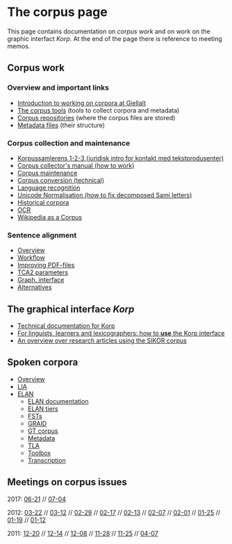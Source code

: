 # The corpus page

This page contains documentation on _corpus work_ and on work on the graphic interfact _Korp_. At the end of the page there is reference to meeting memos.

## Corpus work

### Overview and important links

- [Introduction to working on corpora at Giellalt](corpus_intro.html)
- [The corpus tools](https://giellalt.github.io/CorpusTools/) (tools to collect corpora and metadata)
- [Corpus repositories](corpus_repositories.html) (where the corpus files are stored)
- [Metadata files](corpus_xsl_file.html) (their structure)

### Corpus collection and maintenance

<div class="twocolumn" markdown="1">

- [Korpussamlerens 1-2-3 (juridisk intro for kontakt med
  tekstprodusenter)](../infra/corpus_collectors_howto.html)
- [Corpus collector's manual (how to work)](corpus_conversion.html)
- [Corpus maintenance](corpus_maintenance.html)
- [Corpus conversion (technical)](corpus_conversion_tech.html)
- [Language recognition](langrec.html)
- [Unicode Normalisation (how to fix decomposed Sami
  letters)](UnicodeNormalisation.html)
- [Historical corpora](hist/index.html)
- [OCR](../tools/ocr/index.html)
- [Wikipedia as a Corpus](WikipediaAsCorpus.html)
</div>

### Sentence alignment

- [Overview](../tools/tca2.html)
- [Workflow](../tools/Bargovuohki.html)
- [Improving PDF-files](../ling/corpus_improve_alignment.html)
- [TCA2 parameters](../tools/TCA2_parameters.html)
- [Graph. interface](../ling/corpus_analyze.html)
- [Alternatives](../tools/other_aligners.html)

## The graphical interface _Korp_

- [Technical documentation for Korp](../infra/korp/index.html)
- [For linguists, learners and lexicographers: how to **use** the Korp interface](../lang/common/Korp_usage.html)
- [An overview over research articles using the SIKOR corpus](publications_with_korp.html)

## Spoken corpora

- [Overview](spoken/SpokenCorpora.html)
- [LIA](spoken/LIA.html)
- [ELAN](freiburg/freiburg.html)
  - [ELAN documentation](freiburg/ELAN.html)
  - [ELAN tiers](freiburg/ELANtiers.html)
  - [FSTs](freiburg/FST.html)
  - [GRAID](freiburg/GRAID.html)
  - [GT corpus](freiburg/GTcorpus.html)
  - [Metadata](freiburg/Metadata.html)
  - [TLA](freiburg/TLA.html)
  - [Toolbox](freiburg/Toolbox.html)
  - [Transcription](freiburg/Transcription.html)

## Meetings on corpus issues

2017: [06-21](https://divvungiellatekno.github.io/giellalt.uit.no/admin/corpus/Meeting_2017-06-21.html) //
[07-04](https://divvungiellatekno.github.io/giellalt.uit.no/admin/corpus/Meeting_2017-07-04.html)

2012: [03-22](https://divvungiellatekno.github.io/giellalt.uit.no/admin/corpus/Meeting_2012-03-22.html) //
[03-12](https://divvungiellatekno.github.io/giellalt.uit.no/admin/corpus/Meeting_2012-03-12.html) //
[02-29](https://divvungiellatekno.github.io/giellalt.uit.no/admin/corpus/Meeting_2012-02-29.html) //
[02-17](https://divvungiellatekno.github.io/giellalt.uit.no/admin/corpus/Meeting_2012-02-17.html) //
[02-13](https://divvungiellatekno.github.io/giellalt.uit.no/admin/corpus/Meeting_2012-02-13.html) //
[02-07](https://divvungiellatekno.github.io/giellalt.uit.no/admin/corpus/Meeting_2012-02-07.html) //
[02-01](https://divvungiellatekno.github.io/giellalt.uit.no/admin/corpus/Meeting_2012-02-01.html) //
[01-25](https://divvungiellatekno.github.io/giellalt.uit.no/admin/corpus/Meeting_2012-01-25.html) //
[01-19](https://divvungiellatekno.github.io/giellalt.uit.no/admin/corpus/Meeting_2012-01-19.html) //
[01-12](https://divvungiellatekno.github.io/giellalt.uit.no/admin/corpus/Meeting_2012-01-12.html)

2011: [12-20](https://divvungiellatekno.github.io/giellalt.uit.no/admin/corpus/Meeting_2011-12-20.html) //
[12-14](https://divvungiellatekno.github.io/giellalt.uit.no/admin/corpus/Meeting_2011-12-14.html) //
[12-08](https://divvungiellatekno.github.io/giellalt.uit.no/admin/corpus/Meeting_2011-12-08.html) //
[11-28](https://divvungiellatekno.github.io/giellalt.uit.no/admin/corpus/Meeting_2011-11-28.html) //
[11-25](https://divvungiellatekno.github.io/giellalt.uit.no/admin/corpus/Meeting_2011-11-25.html) //
[04-07](https://divvungiellatekno.github.io/giellalt.uit.no/admin/corpus/Meeting_2011-04-07.html)

